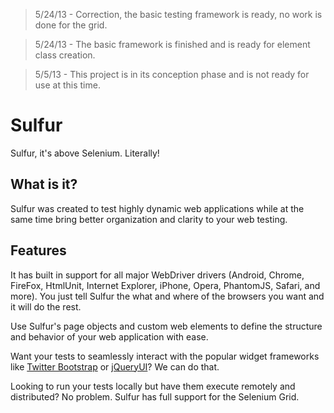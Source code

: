 > 5/24/13 - Correction, the basic testing framework is ready, no work is done for the grid.

> 5/24/13 - The basic framework is finished and is ready for element class creation.

> 5/5/13 - This project is in its conception phase and is not ready for use at this time.

# Sulfur

Sulfur, it's above Selenium. Literally!

## What is it?

Sulfur was created to test highly dynamic web applications while at the same time bring better organization and clarity to your web testing. 

## Features

It has built in support for all major WebDriver drivers (Android, Chrome, FireFox, HtmlUnit, Internet Explorer, iPhone, Opera, PhantomJS, Safari, and more). You just tell Sulfur the what and where of the browsers you want and it will do the rest.

Use Sulfur's page objects and custom web elements to define the structure and behavior of your web application with ease.

Want your tests to seamlessly interact with the popular widget frameworks like [Twitter Bootstrap][1] or [jQueryUI][2]? We can do that.

Looking to run your tests locally but have them execute remotely and distributed? No problem. Sulfur has full support for the Selenium Grid.

[1]: http://twitter.github.io/bootstrap/ "Twitter Bootstrap"
[2]: http://jqueryui.com/ "jQueryUI"